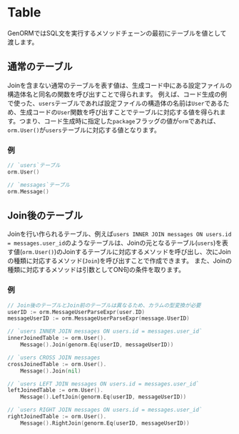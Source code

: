 # Table

GenORMではSQL文を実行するメソッドチェーンの最初にテーブルを値として渡します。

## 通常のテーブル
Joinを含まない通常のテーブルを表す値は、生成コード中にある設定ファイルの構造体名と同名の関数を呼び出すことで得られます。
例えば、コード生成の例で使った、`users`テーブルであれば設定ファイルの構造体の名前は`User`であるため、生成コードの`User`関数を呼び出すことでテーブルに対応する値を得られます。つまり、コード生成時に指定した`package`フラッグの値が`orm`であれば、`orm.User()`が`users`テーブルに対応する値となります。

### 例
```go
// `users`テーブル
orm.User()

// `messages`テーブル
orm.Message()
```

## Join後のテーブル
Joinを行い作られるテーブル、例えば`users INNER JOIN messages ON users.id = messages.user_id`のようなテーブルは、Joinの元となるテーブル(`users`)を表す値(`orm.User()`)のJoinするテーブルに対応するメソッドを呼び出し、次にJoinの種類に対応するメソッド(`Join`)を呼び出すことで作成できます。
また、Joinの種類に対応するメソッドは引数としてON句の条件を取ります。

### 例
```go
// Join後のテーブルとJoin前のテーブルは異なるため、カラムの型変換が必要
userID := orm.MessageUserParseExpr(user.ID)
messageUserID := orm.MessageUserParseExpr(message.UserID)

// `users INNER JOIN messages ON users.id = messages.user_id`
innerJoinedTable := orm.User().
	Message().Join(genorm.Eq(userID, messageUserID))

// `users CROSS JOIN messages
crossJoinedTable := orm.User().
	Message().Join(nil)

// `users LEFT JOIN messages ON users.id = messages.user_id`
leftJoinedTable := orm.User().
	Message().LeftJoin(genorm.Eq(userID, messageUserID))

// `users RIGHT JOIN messages ON users.id = messages.user_id`
rightJoinedTable := orm.User().
	Message().RightJoin(genorm.Eq(userID, messageUserID))
```
